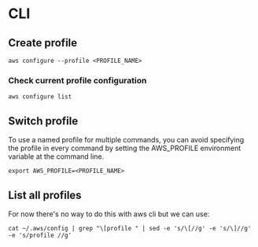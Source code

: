 # CLI

## Create profile
```
aws configure --profile <PROFILE_NAME>
```

### Check current profile configuration
```
aws configure list
```

## Switch profile
To use a named profile for multiple commands, you can avoid specifying the profile in every command by setting the AWS_PROFILE environment variable at the command line.
```
export AWS_PROFILE=<PROFILE_NAME>
```

## List all profiles
For now there's no way to do this with aws cli but we can use:
```
cat ~/.aws/config | grep "\[profile " | sed -e 's/\[//g' -e 's/\]//g' -e 's/profile //g'
```

